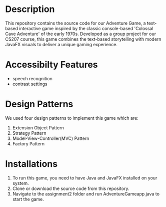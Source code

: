 # Description
This repository contains the source code for our Adventure Game, a text-based interactive game inspired by the classic console-based 'Colossal Cave Adventure' of the early 1970s. Developed as a group project for our CS207 course, this game combines the text-based storytelling with modern JavaFX visuals to deliver a unique gaming experience.

# Accessibilty Features
- speech recognition
- contrast settings

# Design Patterns
We used four design patterns to implement this game which are:
1. Extension Object Pattern
2. Strategy Pattern
3. Model-View-Controller(MVC) Pattern
4. Factory Pattern

# Installations
1. To run this game, you need to have Java and JavaFX installed on your system.
2. Clone or download the source code from this repository.
3. Navigate to the assignment2 folder and run AdventureGameapp.java to start the game.


